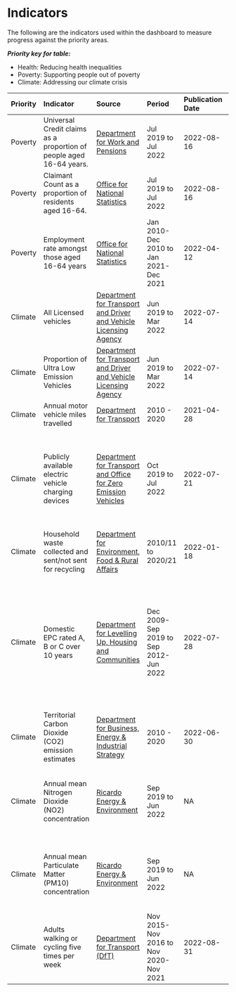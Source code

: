 # Indicators

The following are the indicators used within the dashboard to measure progress against the priority areas.

***Priority key for table:***
- Health: Reducing health inequalities
- Poverty: Supporting people out of poverty
- Climate: Addressing our climate crisis


|Priority |Indicator |Source |Period |Publication Date |Next Release |Notes
|:--- |:---- |:---- |:---- |:---- |:---- |:---- |
|Poverty |Universal Credit claims as a proportion of people aged 16-64 years. |[Department for Work and Pensions](https://stat-xplore.dwp.gov.uk/webapi/metadata/UC_Monthly/UC_Monthly.html) |Jul 2019 to Jul 2022 |2022-08-16 |2022-11-15 |NA
|Poverty |Claimant Count as a proportion of residents aged 16-64. |[Office for National Statistics](https://www.nomisweb.co.uk/sources/cc) |Jul 2019 to Jul 2022 |2022-08-16 |2022-09-13 |NA
|Poverty |Employment rate amongst those aged 16-64 years |[Office for National Statistics](https://www.nomisweb.co.uk/query/construct/summary.asp?mode=construct&dataset=17&version=0) |Jan 2010-Dec 2010 to Jan 2021-Dec 2021 |2022-04-12 |NA |NA
|Climate |All Licensed vehicles |[Department for Transport and Driver and Vehicle Licensing Agency](https://www.gov.uk/government/statistical-data-sets/all-vehicles-veh01) |Jun 2019 to Mar 2022 |2022-07-14 |Sep 2022 |NA
|Climate |Proportion of Ultra Low Emission Vehicles |[Department for Transport and Driver and Vehicle Licensing Agency](https://www.gov.uk/government/statistical-data-sets/all-vehicles-veh01) |Jun 2019 to Mar 2022 |2022-07-14 |Sep 2022 |NA
|Climate |Annual motor vehicle miles travelled |[Department for Transport](https://www.gov.uk/government/statistical-data-sets/road-traffic-statistics-tra) |2010 - 2020 |2021-04-28 |NA |NA
|Climate |Publicly available electric vehicle charging devices |[Department for Transport and Office for Zero Emission Vehicles](https://www.gov.uk/government/statistics/electric-vehicle-charging-device-statistics-july-2022) |Oct 2019 to Jul 2022 |2022-07-21 |Oct 2022 |Data published quarterly based on the number of devices reported as operational at the end of each quarter.
|Climate |Household waste collected and sent/not sent for recycling |[Department for Environment, Food & Rural Affairs](https://www.gov.uk/government/statistical-data-sets/env18-local-authority-collected-waste-annual-results-tables) |2010/11 to 2020/21 |2022-01-18 |NA |NA
|Climate |Domestic EPC rated A, B or C over 10 years |[Department for Levelling Up, Housing and Communities](https://www.gov.uk/government/statistical-data-sets/live-tables-on-energy-performance-of-buildings-certificates#full-publication-update-history) |Dec 2009-Sep 2019 to Sep 2012-Jun 2022 |2022-07-28 |2022-10-27 |Data are published each calendar quarter, dashboard updates follow January publications giving complete 10 calendar year periods.
|Climate |Territorial Carbon Dioxide (CO2) emission estimates |[Department for Business, Energy & Industrial Strategy](https://www.gov.uk/government/statistics/uk-local-authority-and-regional-greenhouse-gas-emissions-national-statistics-2005-to-2020) |2010 - 2020 |2022-06-30 |Jun 2023 |NA
|Climate |Annual mean Nitrogen Dioxide (NO2) concentration |[Ricardo Energy & Environment](https://www.airqualityengland.co.uk/local-authority/?la_id=368) |Sep 2019 to Jun 2022 |NA |Oct 2022 |Data are published hourly from source, dataset for dashboard updated annually.
|Climate |Annual mean Particulate Matter (PM10) concentration |[Ricardo Energy & Environment](https://www.airqualityengland.co.uk/local-authority/?la_id=368) |Sep 2019 to Jun 2022 |NA |Oct 2022 |Data are published hourly from source, dataset for dashboard updated annually.
|Climate |Adults walking or cycling five times per week |[Department for Transport (DfT)](https://www.gov.uk/government/statistical-data-sets/walking-and-cycling-statistics-cw#full-publication-update-history) |Nov 2015-Nov 2016 to Nov 2020-Nov 2021 |2022-08-31 |Summer 2023 |NA
